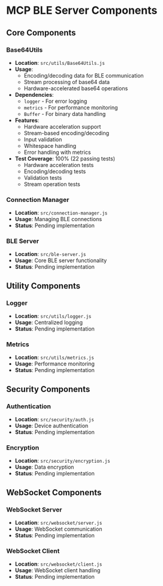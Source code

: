 # MCP BLE Server Components

## Core Components

### Base64Utils
- **Location**: `src/utils/Base64Utils.js`
- **Usage**: 
  - Encoding/decoding data for BLE communication
  - Stream processing of base64 data
  - Hardware-accelerated base64 operations
- **Dependencies**:
  - `logger` - For error logging
  - `metrics` - For performance monitoring
  - `Buffer` - For binary data handling
- **Features**:
  - Hardware acceleration support
  - Stream-based encoding/decoding
  - Input validation
  - Whitespace handling
  - Error handling with metrics
- **Test Coverage**: 100% (22 passing tests)
  - Hardware acceleration tests
  - Encoding/decoding tests
  - Validation tests
  - Stream operation tests

### Connection Manager
- **Location**: `src/connection-manager.js`
- **Usage**: Managing BLE connections
- **Status**: Pending implementation

### BLE Server
- **Location**: `src/ble-server.js`
- **Usage**: Core BLE server functionality
- **Status**: Pending implementation

## Utility Components

### Logger
- **Location**: `src/utils/logger.js`
- **Usage**: Centralized logging
- **Status**: Pending implementation

### Metrics
- **Location**: `src/utils/metrics.js`
- **Usage**: Performance monitoring
- **Status**: Pending implementation

## Security Components

### Authentication
- **Location**: `src/security/auth.js`
- **Usage**: Device authentication
- **Status**: Pending implementation

### Encryption
- **Location**: `src/security/encryption.js`
- **Usage**: Data encryption
- **Status**: Pending implementation

## WebSocket Components

### WebSocket Server
- **Location**: `src/websocket/server.js`
- **Usage**: WebSocket communication
- **Status**: Pending implementation

### WebSocket Client
- **Location**: `src/websocket/client.js`
- **Usage**: WebSocket client handling
- **Status**: Pending implementation 